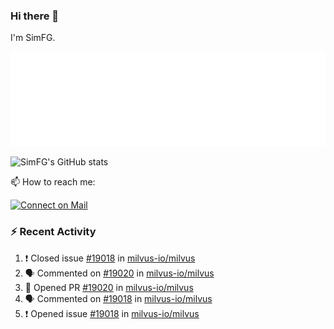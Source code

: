 ### Hi there 👋

I'm SimFG.

![Metrics](/metrics.plugin.followup.user.svg)

![SimFG's GitHub stats](https://github-readme-stats.vercel.app/api?username=SimFG&show_icons=true&theme=radical&count_private=true)

📫 How to reach me:

[![Connect on Mail](https://img.shields.io/badge/Ask%20me-anything-1abc9c.svg)](mailto:1142838399@qq.com)

### :zap: Recent Activity

<!--START_SECTION:activity-->
1. ❗️ Closed issue [#19018](https://github.com/milvus-io/milvus/issues/19018) in [milvus-io/milvus](https://github.com/milvus-io/milvus)
2. 🗣 Commented on [#19020](https://github.com/milvus-io/milvus/issues/19020) in [milvus-io/milvus](https://github.com/milvus-io/milvus)
3. 💪 Opened PR [#19020](https://github.com/milvus-io/milvus/pull/19020) in [milvus-io/milvus](https://github.com/milvus-io/milvus)
4. 🗣 Commented on [#19018](https://github.com/milvus-io/milvus/issues/19018) in [milvus-io/milvus](https://github.com/milvus-io/milvus)
5. ❗️ Opened issue [#19018](https://github.com/milvus-io/milvus/issues/19018) in [milvus-io/milvus](https://github.com/milvus-io/milvus)
<!--END_SECTION:activity-->

